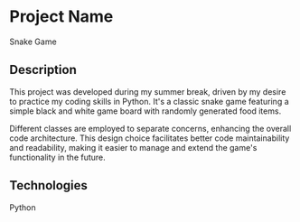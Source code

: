 # Project Name
Snake Game


## Description
This project was developed during my summer break, driven by my desire to practice my coding skills in Python. It's a classic snake game featuring a simple black and white game board with randomly generated food items.

Different classes are employed to separate concerns, enhancing the overall code architecture. This design choice facilitates better code maintainability and readability, making it easier to manage and extend the game's functionality in the future.


## Technologies
Python

